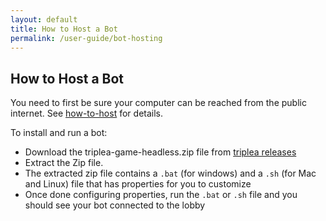 ```yaml
---
layout: default
title: How to Host a Bot
permalink: /user-guide/bot-hosting
---
```


## How to Host a Bot

You need to first be sure your computer can be reached from the public internet.
See [how-to-host](/user-guide/how-to-host) for details.

To install and run a bot:

- Download the triplea-game-headless.zip file from [triplea releases](https://github.com/triplea-game/triplea/releases/latest)
- Extract the Zip file.
- The extracted zip file contains a `.bat` (for windows) and a `.sh` (for Mac and Linux) file that has properties for you to customize
- Once done configuring properties, run the `.bat` or `.sh` file and you should see your bot connected to the lobby


